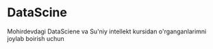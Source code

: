 # DataScine

Mohirdevdagi DataSciene va Su'niy intellekt kursidan o'rganganlarimni joylab boirish uchun
